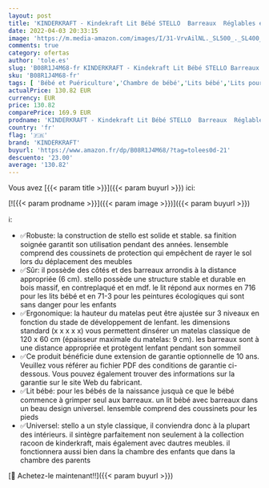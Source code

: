 ```yaml
---
layout: post
title: 'KINDERKRAFT - Kindekraft Lit Bébé STELLO  Barreaux  Réglables en Hauteur  120 x 60 cm  Blanc'
date: 2022-04-03 20:33:15
image: 'https://m.media-amazon.com/images/I/31-VrvAilNL._SL500_._SL400_.jpg'
comments: true
category: ofertas
author: 'tole.es'
slug: 'B08R1J4M68-fr KINDERKRAFT - Kindekraft Lit Bébé STELLO Barreaux...'
sku: 'B08R1J4M68-fr'
tags: [ 'Bébé et Puériculture','Chambre de bébé','Lits bébé','Lits pour nourrissons et enfants en bas âge','Mobilier','kinderkraft', ]
actualPrice: 130.82 EUR
currency: EUR
price: 130.82
comparePrice: 169.9 EUR
prodname: 'KINDERKRAFT - Kindekraft Lit Bébé STELLO  Barreaux  Réglables en Hauteur  120 x 60 cm  Blanc'
country: 'fr'
flag: '🇫🇷'
brand: 'KINDERKRAFT'
buyurl: 'https://www.amazon.fr/dp/B08R1J4M68/?tag=tolees0d-21'
descuento: '23.00'
average: '130.82'
---
```


Vous avez [{{< param title >}}]({{< param buyurl >}}) ici:

[![{{< param prodname >}}]({{< param image >}})]({{< param buyurl >}})

ℹ️:

- ✅Robuste: la construction de stello est solide et stable. sa finition soignée garantit son utilisation pendant des années. lensemble comprend des coussinets de protection qui empêchent de rayer le sol lors du déplacement des meubles
- ✅Sûr: il possède des côtés et des barreaux arrondis à la distance appropriée (6 cm). stello possède une structure stable et durable en bois massif, en contreplaqué et en mdf. le lit répond aux normes en 716 pour les lits bébé et en 71-3 pour les peintures écologiques qui sont sans danger pour les enfants
- ✅Ergonomique: la hauteur du matelas peut être ajustée sur 3 niveaux en fonction du stade de développement de lenfant. les dimensions standard (x x x x x) vous permettent dinsérer un matelas classique de 120 x 60 cm (épaisseur maximale du matelas: 9 cm). les barreaux sont à une distance appropriée et protègent lenfant pendant son sommeil
- ✅Ce produit bénéficie dune extension de garantie optionnelle de 10 ans. Veuillez vous référer au fichier PDF des conditions de garantie ci-dessous. Vous pouvez également trouver des informations sur la garantie sur le site Web du fabricant.
- ✅Lit bébé: pour les bébés de la naissance jusquà ce que le bébé commence à grimper seul aux barreaux. un lit bébé avec barreaux dans un beau design universel. lensemble comprend des coussinets pour les pieds
- ✅Universel: stello a un style classique, il conviendra donc à la plupart des intérieurs. il sintègre parfaitement non seulement à la collection racoon de kinderkraft, mais également avec dautres meubles. il fonctionnera aussi bien dans la chambre des enfants que dans la chambre des parents

[🛒 Achetez-le maintenant!!]({{< param buyurl >}})

